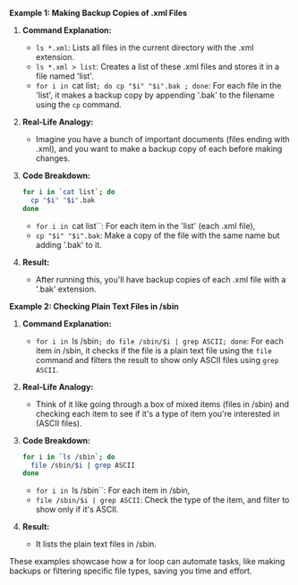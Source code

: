 
**Example 1: Making Backup Copies of .xml Files**

1. **Command Explanation:**
   - `ls *.xml`: Lists all files in the current directory with the .xml extension.
   - `ls *.xml > list`: Creates a list of these .xml files and stores it in a file named 'list'.
   - `for i in `cat list`; do cp "$i" "$i".bak ; done`: For each file in the 'list', it makes a backup copy by appending '.bak' to the filename using the `cp` command.

2. **Real-Life Analogy:**
   - Imagine you have a bunch of important documents (files ending with .xml), and you want to make a backup copy of each before making changes.

3. **Code Breakdown:**
   ```bash
   for i in `cat list`; do
     cp "$i" "$i".bak
   done
   ```
   - `for i in `cat list``: For each item in the 'list' (each .xml file),
   - `cp "$i" "$i".bak`: Make a copy of the file with the same name but adding '.bak' to it.

4. **Result:**
   - After running this, you'll have backup copies of each .xml file with a '.bak' extension.

**Example 2: Checking Plain Text Files in /sbin**

1. **Command Explanation:**
   - `for i in `ls /sbin`; do file /sbin/$i | grep ASCII; done`: For each item in /sbin, it checks if the file is a plain text file using the `file` command and filters the result to show only ASCII files using `grep ASCII`.

2. **Real-Life Analogy:**
   - Think of it like going through a box of mixed items (files in /sbin) and checking each item to see if it's a type of item you're interested in (ASCII files).

3. **Code Breakdown:**
   ```bash
   for i in `ls /sbin`; do
     file /sbin/$i | grep ASCII
   done
   ```
   - `for i in `ls /sbin``: For each item in /sbin,
   - `file /sbin/$i | grep ASCII`: Check the type of the item, and filter to show only if it's ASCII.

4. **Result:**
   - It lists the plain text files in /sbin.

These examples showcase how a for loop can automate tasks, like making backups or filtering specific file types, saving you time and effort.